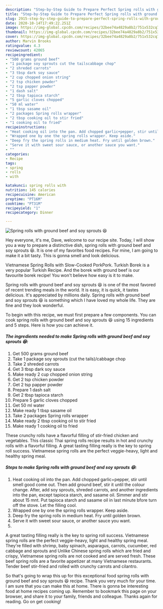 ```yaml
---
description: "Step-by-Step Guide to Prepare Perfect Spring rolls with ground beef and soy sprouts 😆"
title: "Step-by-Step Guide to Prepare Perfect Spring rolls with ground beef and soy sprouts 😆"
slug: 2915-step-by-step-guide-to-prepare-perfect-spring-rolls-with-ground-beef-and-soy-sprouts
date: 2020-10-14T17:49:22.251Z
image: https://img-global.cpcdn.com/recipes/32bee74a4829a8b2/751x532cq70/spring-rolls-with-ground-beef-and-soy-sprouts-😆-recipe-main-photo.jpg
thumbnail: https://img-global.cpcdn.com/recipes/32bee74a4829a8b2/751x532cq70/spring-rolls-with-ground-beef-and-soy-sprouts-😆-recipe-main-photo.jpg
cover: https://img-global.cpcdn.com/recipes/32bee74a4829a8b2/751x532cq70/spring-rolls-with-ground-beef-and-soy-sprouts-😆-recipe-main-photo.jpg
author: Marvin Brooks
ratingvalue: 4.3
reviewcount: 42065
recipeingredient:
- "500 grams ground beef"
- "1 package soy sprouts cut the tailscabbage chop"
- "2 shreded carrots"
- "3 tbsp dark soy sauce"
- "2 cup chopped onion string"
- "2 tsp chicken powder"
- "2 tsp papper powder"
- "1 dash salt"
- "2 tbsp tapioca starch"
- "5 garlic cloves chopped"
- "50 ml water"
- "1 tbsp sasame oil"
- "2 packages Spring rolls wrapper"
- "2 tbsp cooking oil to stir fried"
- "1 cooking oil to fried"
recipeinstructions:
- "Heat cooking oil into the pan. Add chopped garlic+pepper, stir until smell good come out. Then add ground beef, stir it until the colour change. After, add soy sprouts, shreded carrots, and another ingredients into the pan, except tapioca starch, and sasame oil. Simmer and stir about 15 mnt. Put tapioca starch and sasame oil in last minute bfore turn off the stove. Let the filling cool."
- "Wrapped one by one the spring rolls wrapper. Keep aside."
- "Deep fry the spring rolls in medium heat. Fry until golden brown."
- "Serve it with sweet sour sauce, or another sauce you want."
- ""
categories:
- Recipe
tags:
- spring
- rolls
- with

katakunci: spring rolls with 
nutrition: 145 calories
recipecuisine: American
preptime: "PT16M"
cooktime: "PT31M"
recipeyield: "1"
recipecategory: Dinner

---
```



![Spring rolls with ground beef and soy sprouts 😆](https://img-global.cpcdn.com/recipes/32bee74a4829a8b2/751x532cq70/spring-rolls-with-ground-beef-and-soy-sprouts-😆-recipe-main-photo.jpg)

Hey everyone, it's me, Dave, welcome to our recipe site. Today, I will show you a way to prepare a distinctive dish, spring rolls with ground beef and soy sprouts 😆. It is one of my favorites food recipes. For mine, I am going to make it a bit tasty. This is gonna smell and look delicious.

Vietnamese Spring Rolls with Slow-Cooked PorkPork. Turkish Borek is a very popular Turkish Recipe. And the borek with ground beef is our favourite borek recipe! You won&#39;t believe how easy is it to make.

Spring rolls with ground beef and soy sprouts 😆 is one of the most favored of recent trending meals in the world. It is easy, it is quick, it tastes delicious. It's appreciated by millions daily. Spring rolls with ground beef and soy sprouts 😆 is something which I have loved my whole life. They are fine and they look wonderful.


To begin with this recipe, we must first prepare a few components. You can cook spring rolls with ground beef and soy sprouts 😆 using 15 ingredients and 5 steps. Here is how you can achieve it.

<!--inarticleads1-->

##### The ingredients needed to make Spring rolls with ground beef and soy sprouts 😆:

1. Get 500 grams ground beef
1. Take 1 package soy sprouts (cut the tails)/cabbage chop
1. Take 2 shreded carrots
1. Get 3 tbsp dark soy sauce
1. Make ready 2 cup chopped onion string
1. Get 2 tsp chicken powder
1. Get 2 tsp papper powder
1. Prepare 1 dash salt
1. Get 2 tbsp tapioca starch
1. Prepare 5 garlic cloves chopped
1. Get 50 ml water
1. Make ready 1 tbsp sasame oil
1. Take 2 packages Spring rolls wrapper
1. Make ready 2 tbsp cooking oil to stir fried
1. Make ready 1 cooking oil to fried


These crunchy rolls have a flavorful filling of stir-fried chicken and vegetables. This classic Thai spring rolls recipe results in hot and crunchy rolls with a flavorful filling. A great tasting filling really is the key to spring roll success. Vietnamese spring rolls are the perfect veggie-heavy, light and healthy spring meal. 

<!--inarticleads2-->

##### Steps to make Spring rolls with ground beef and soy sprouts 😆:

1. Heat cooking oil into the pan. Add chopped garlic+pepper, stir until smell good come out. Then add ground beef, stir it until the colour change. After, add soy sprouts, shreded carrots, and another ingredients into the pan, except tapioca starch, and sasame oil. Simmer and stir about 15 mnt. Put tapioca starch and sasame oil in last minute bfore turn off the stove. Let the filling cool.
1. Wrapped one by one the spring rolls wrapper. Keep aside.
1. Deep fry the spring rolls in medium heat. Fry until golden brown.
1. Serve it with sweet sour sauce, or another sauce you want.
1. 


A great tasting filling really is the key to spring roll success. Vietnamese spring rolls are the perfect veggie-heavy, light and healthy spring meal. They&#39;re filled with shrimp, baby spinach, asparagus, carrots, cucumber, red cabbage and sprouts and Unlike Chinese spring rolls which are fried and crispy, Vietnamese spring rolls are not cooked and are served fresh. These beef spring rolls are a favorite appetizer at many Vietnamese restaurants. Tender beef stir-fried and rolled with crunchy carrots and cilantro. 

So that's going to wrap this up for this exceptional food spring rolls with ground beef and soy sprouts 😆 recipe. Thank you very much for your time. I am sure that you can make this at home. There is gonna be interesting food at home recipes coming up. Remember to bookmark this page on your browser, and share it to your family, friends and colleague. Thanks again for reading. Go on get cooking!
